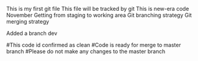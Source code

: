 This is my first git file
This file will be tracked by git
This is new-era code
November
Getting from staging to working area
Git branching strategy
Git merging strategy



Added a branch dev

#This code id confirmed as clean
#Code is ready for merge to master branch
#Please do not make any changes to the master branch
